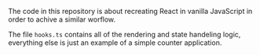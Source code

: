 The code in this repository is about recreating React in vanilla JavaScript in order to achive a similar worflow.

The file `hooks.ts` contains all of the rendering and state handeling logic, everything else is just an example of a simple counter application.

